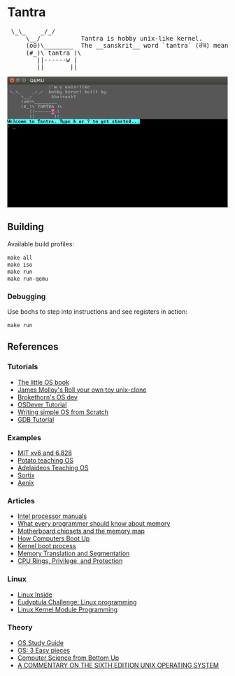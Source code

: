 # Tantra

<pre>
 \_\_    _/_/
     \__/           Tantra is hobby unix-like kernel.
     (o0)\________  The __sanskrit__ word `tantra` (तंत्र) means system.
     (#_)\ tantra )\
        ||------w |
        ||       ||
</pre>

![Tantra](docs/screenshot.png)

## Building

Available build profiles:

    make all
    make iso
    make run
    make run-qemu

### Debugging

Use bochs to step into instructions and see registers in action:

    make run


## References

### Tutorials

- [The little OS book](https://littleosbook.github.io)
- [James Molloy's Roll your own toy unix-clone](http://www.jamesmolloy.co.uk/tutorial_html)
- [Brokethorn's OS dev](http://www.brokenthorn.com/Resources/OSDevIndex.html)
- [OSDever Tutorial](http://www.osdever.net/bkerndev/Docs/intro.htm)
- [Writing simple OS from Scratch](http://www.cs.bham.ac.uk/~exr/lectures/opsys/10_11/lectures/os-dev.pdf)
- [GDB Tutorial](http://beej.us/guide/bggdb/)

### Examples

- [MIT xv6 and 6.828](http://pdos.csail.mit.edu/6.828/2014/schedule.html)
- [Potato teaching OS](https://github.com/dbader/potatoes)
- [Adelaideos Teaching OS](http://adelaideos.sourceforge.net)
- [Sortix](https://sortix.org)
- [Aenix](https://github.com/helino/aenix)

### Articles

- [Intel processor manuals](http://www.intel.com/products/processor/manuals/index.htm)
- [What every programmer should know about memory](https://www.akkadia.org/drepper/cpumemory.pdf)
- [Motherboard chipsets and the memory map](http://duartes.org/gustavo/blog/post/motherboard-chipsets-memory-map/)
- [How Computers Boot Up](http://duartes.org/gustavo/blog/post/how-computers-boot-up/)
- [Kernel boot process](http://duartes.org/gustavo/blog/post/kernel-boot-process/)
- [Memory Translation and Segmentation](http://duartes.org/gustavo/blog/post/memory-translation-and-segmentation/)
- [CPU Rings, Privilege, and Protection](http://duartes.org/gustavo/blog/post/cpu-rings-privilege-and-protection/)

### Linux

- [Linux Inside](https://0xax.gitbooks.io/linux-insides/content/)
- [Eudyptula Challenge: Linux programming](http://eudyptula-challenge.org/)
- [Linux Kernel Module Programming](http://www.tldp.org/LDP/lkmpg/2.4/html/book1.htm)

### Theory

- [OS Study Guide](http://www.sal.ksu.edu/faculty/tim/ossg/index.html)
- [OS: 3 Easy pieces](http://pages.cs.wisc.edu/~remzi/OSTEP/)
- [Computer Science from Bottom Up](http://www.bottomupcs.com/index.html)
- [A COMMENTARY ON THE SIXTH EDITION UNIX OPERATING SYSTEM](http://warsus.github.io/lions-/)

